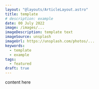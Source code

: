 ```yaml
---
layout: "@layouts/ArticleLayout.astro"
title: template
# description: example
date: 00 July 2022
image: /images/...
imageDescription: template text
imageSource: unsplash
imageUrl: https://unsplash.com/photos/...
keywords:
  - template
  - example
tags:
  - featured
draft: true
---
```


content here
